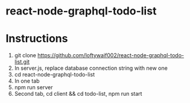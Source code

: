 # react-node-graphql-todo-list
 # Instructions
 1. git clone https://github.com/loftywaif002/react-node-graphql-todo-list.git
 2. In server.js, replace database connection string with new one
 3. cd react-node-graphql-todo-list
 4. In one tab
 5. npm run server
 6. Second tab, cd client && cd todo-list, npm run start
